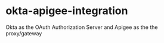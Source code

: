 # okta-apigee-integration
Okta as the OAuth Authorization Server and Apigee as the the proxy/gateway
